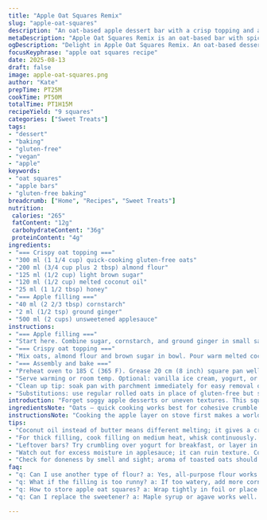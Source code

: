 ```yaml
---
title: "Apple Oat Squares Remix"
slug: "apple-oat-squares"
description: "An oat-based apple dessert bar with a crisp topping and a thick, spiced filling. Uses gluten-free oat flakes and almond flour to change texture and flavor plus honey for sweetness. Cooked until golden brown and set. Uses quick cooking techniques and stovetop thickening for control. Suitable vegan swaps included. Focus on tactile doneness cues and scent guidance to avoid dryness or undercooked centers."
metaDescription: "Apple Oat Squares Remix is an oat-based bar with spiced apple filling and crispy topping. A gluten-free treat you can customize for any occasion."
ogDescription: "Delight in Apple Oat Squares Remix. An oat-based dessert bar featuring spiced apple filling and crisp topping that satisfies every craving."
focusKeyphrase: "apple oat squares recipe"
date: 2025-08-13
draft: false
image: apple-oat-squares.png
author: "Kate"
prepTime: PT25M
cookTime: PT50M
totalTime: PT1H15M
recipeYield: "9 squares"
categories: ["Sweet Treats"]
tags:
- "dessert"
- "baking"
- "gluten-free"
- "vegan"
- "apple"
keywords:
- "oat squares"
- "apple bars"
- "gluten-free baking"
breadcrumb: ["Home", "Recipes", "Sweet Treats"]
nutrition: 
 calories: "265"
 fatContent: "12g"
 carbohydrateContent: "36g"
 proteinContent: "4g"
ingredients:
- "=== Crispy oat topping ==="
- "300 ml (1 1/4 cup) quick-cooking gluten-free oats"
- "200 ml (3/4 cup plus 2 tbsp) almond flour"
- "125 ml (1/2 cup) light brown sugar"
- "120 ml (1/2 cup) melted coconut oil"
- "25 ml (1 1/2 tbsp) honey"
- "=== Apple filling ==="
- "40 ml (2 2/3 tbsp) cornstarch"
- "2 ml (1/2 tsp) ground ginger"
- "500 ml (2 cups) unsweetened applesauce"
instructions:
- "=== Apple filling ==="
- "Start here. Combine sugar, cornstarch, and ground ginger in small saucepan. Stir in applesauce till smooth. Medium heat, whisk constantly. You want thickening but not lumpy lumps. Watch for bubbles that hold shape gently. Remove ASAP from heat. Thick filling sets better in bars instead of watery applesauce."
- "=== Crispy oat topping ==="
- "Mix oats, almond flour and brown sugar in bowl. Pour warm melted coconut oil and honey over dry mix. Use wooden spoon to distribute fats thoroughly into dry. The coconut oil gives crispness and subtle flavor different from butter. Mixture should hold shape when pressed but fall apart loosely."
- "=== Assembly and bake ==="
- "Preheat oven to 185 C (365 F). Grease 20 cm (8 inch) square pan well. Line with parchment paper, leaving overhang edges on two opposite sides. Press about half oat topping into bottom firmly, evenly. Spread thick apple filling over that, gently smoothing with spatula edge. Scatter remaining oat topping loosely over apples — don't press down, keeps texture contrast. Slide pan into oven rack center. Bake about 50 minutes; edges golden, center bubbling sparingly. Top surface crispy, darker brown patches appearing but not burned. Cool at least 20 minutes before cutting carefully with serrated or butter knife using parchment edges to lift. Avoid cutting early to prevent crumbling or gummy texture."
- "Serve warming or room temp. Optional: vanilla ice cream, yogurt, or whipped coconut cream adds creaminess."
- "Clean up tip: soak pan with parchment immediately for easy removal of sticky residue; coconut oil solidifies quickly."
- "Substitutions: use regular rolled oats in place of gluten-free but slightly coarser texture; all-purpose flour instead of almond for less nutty taste but welcome graininess; maple syrup or agave instead of honey for different sweetness profile and vegan option."
introduction: "Forget soggy apple desserts or uneven textures. This square bar nails balance between a crisp crumb and juicy thickened fruit layer. Everything happens in layers, so prep is mental as much as physical. The oats give chew but almond flour pulls crunch without heaviness. Honey replaces syrup for a mellow sweetness and subtle caramel notes when baked. Simmering the apple filling first isn’t just tradition; it’s control. You want velvety filling that won't seep and ruin the topping's crunch. Watch your heat and whisk like a pro. No lumps, no runniness. Baking time measured by golden edges and gentle bubbling. You press bottom topping firmly but scatter the rest — that’s your texture play. Cool fully for slicing like a true chef; warm cutting just makes mush. No when to stop, just smell, sight, and feel. No butter? Coconut oil steps up with crisp, almost tropical aroma, making it feel more 'crafted' than just ordinary crumble. No gluten? Oat flakes hold up without flaking apart under pressure. Vegan? Swap honey with agave for minimal disruption. The trick? Know when you're looking at cracks appearing on top, or the soft jiggle in center letting you know it's not ready. Practical, tried, and tested without fuss and fancy equipment."
ingredientsNote: "Oats — quick cooking works best for cohesive crumble but means slight tenderness; regular rolled oats add chew but less binding. Almond flour adds protein and crispness, replacing wheat flour which can weigh down topping and make it cakier. Coconut oil isn't a straight one-for-one butter swap but imparts different melting and crisping patterns. Honey acts both as binder and sweetener with better browning over light syrups. For the filling, thickening with cornstarch prevents watery filling which is a common pitfall, especially with applesauce that sometimes varies in water content. Ground ginger substituted cinnamon for subtle warmth instead of sweet spice — adds depth without overpowering. You could add chopped nuts or seeds on top if not allergic or keep plain for classic simplicity. Parchment over greasing alone avoids sticking nightmares while baking and facilitates lifting out the bars without breakage."
instructionsNote: "Cooking the apple layer on stove first makes a world of difference. Cornstarch activates and thickens only with heat plus constant whisking avoids clumps that will ruin mouthfeel. Waiting for bubbles that hold shape rather than simmering aggressively is key. For the crumble, mix dry ingredients first before adding liquids to coat oats uniformly rather than soggy lumps. Firm pressing of bottom layer creates sturdy base resisting sogginess from wet filling. Scattering top layer loosely prevents it from compacting and spoiling crisp texture. Bake close to center rack for even heat distribution; pollen-like aroma of toasted oats means nearing done. Watch browning carefully as coconut oil can burn faster than butter fat; edges deepest brown first, center still pale? More minutes. Cool fully to truly set layers before slicing, cutting warm almost guarantees crumbly mess, with filling bleeding out. Slice with serrated or chef’s knife gently rocking to keep edges sharp. Stuck? Use parchment overhangs; quick lifting saves them intact. Transform leftovers into parfaits or crumble topping for yogurt. Practical, no mystery timing here — smells, sounds of crackling top, visual golden hue; all signs you're multiple kitchen steps ahead."
tips:
- "Coconut oil instead of butter means different melting; it gives a crisp texture. Don’t forget texture plays; press down but scatter toppings. Watch for golden edges, avoid overbaking."
- "For thick filling, cook filling on medium heat, whisk continuously. Aim for bubbles that hold shape. No clumps, no runniness; that's key. Let it cool; it sets better."
- "Leftover bars? Try crumbling over yogurt for breakfast, or layer in parfaits with granola. Can freeze bars but wrap tightly to save texture. Real kitchen alternative."
- "Watch out for excess moisture in applesauce; it can ruin texture. Correlate cooking time visually; golden edges equals nearly done. If top bubbles too much? Lower heat."
- "Check for doneness by smell and sight; aroma of toasted oats should fill the air. Golden brown top surface means close. Jiggle test; if center wobbles too much? More time."
faq:
- "q: Can I use another type of flour? a: Yes, all-purpose flour works but alters taste. May need adjustments to texture."
- "q: What if the filling is too runny? a: If too watery, add more cornstarch; heat it longer till thick. Wait for the right bubbles."
- "q: How to store apple oat squares? a: Wrap tightly in foil or place in an airtight container; refrigerate for two days. Freeze for longer life."
- "q: Can I replace the sweetener? a: Maple syrup or agave works well. Same sweetness but different flavor profile. Experiment with ratios."

---
```

